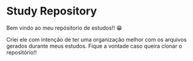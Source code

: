 # Study Repository

Bem vindo ao meu repósitorio de estudos!! 😁

Criei ele com intenção de ter uma organização melhor com os arquivos gerados durante meus estudos. Fique a vontade caso queira clonar o repositório!!